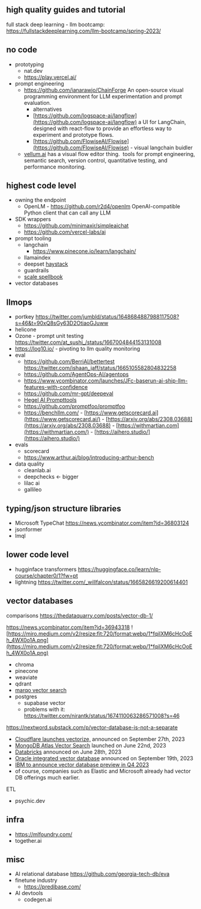
## high quality guides and tutorial

full stack deep learning - llm bootcamp: https://fullstackdeeplearning.com/llm-bootcamp/spring-2023/

## no code

- prototyping
	- nat.dev
	- https://play.vercel.ai/
- prompt engineering
	- https://github.com/ianarawjo/ChainForge An open-source visual programming environment for LLM experimentation and prompt evaluation.
		- alternatives
		- [https://github.com/logspace-ai/langflow](https://github.com/logspace-ai/langflow) a UI for LangChain, designed with react-flow to provide an effortless way to experiment and prototype flows.
		- [https://github.com/FlowiseAI/Flowise](https://github.com/FlowiseAI/Flowise) - visual langchain buidler
	- [vellum.ai](https://techcrunch.com/2023/07/11/prompt-engineering-startup-vellum-ai/) has a visual flow editor thing.  tools for prompt engineering, semantic search, version control, quantitative testing, and performance monitoring.

## highest code level

- owning the endpoint
	- OpenLM - https://github.com/r2d4/openlm OpenAI-compatible Python client that can call any LLM
- SDK wrappers
	- https://github.com/minimaxir/simpleaichat
	- https://github.com/vercel-labs/ai
- prompt tooling
	- langchain
		- https://www.pinecone.io/learn/langchain/
	- llamaindex
	- deepset [haystack](https://haystack.deepset.ai/)
	- guardrails 
	- [scale spellbook](https://twitter.com/russelljkaplan/status/1590183663819718658)
- vector databases

## llmops

- portkey https://twitter.com/jumbld/status/1648684887988117508?s=46&t=90xQ8sGy63D2OtiaoGJuww
- helicone 
- Ozone - prompt unit testing https://twitter.com/at_sushi_/status/1667004844153131008
- https://log10.io/ - pivoting to llm quality monitoring
- eval
	- https://github.com/BerriAI/bettertest https://twitter.com/ishaan_jaff/status/1665105582804832258
	- https://github.com/AgentOps-AI/agentops
	- https://www.ycombinator.com/launches/JFc-baserun-ai-ship-llm-features-with-confidence
	- https://github.com/mr-gpt/deepeval
	- [Hegel AI Prompttools](https://news.ycombinator.com/item?id=36958175)
	- https://github.com/promptfoo/promptfoo
	- https://benchllm.com/
	- [https://www.getscorecard.ai](https://www.getscorecard.ai/)
	- [https://arxiv.org/abs/2308.03688](https://arxiv.org/abs/2308.03688)
	- [https://withmartian.com](https://withmartian.com/)
	- [https://aihero.studio/](https://aihero.studio/)
- evals 
	- scorecard
	- https://www.arthur.ai/blog/introducing-arthur-bench
- data quality
	- cleanlab.ai
	- deepchecks <- bigger
	- lilac ai
	- gallileo

## typing/json structure libraries 

- Microsoft TypeChat https://news.ycombinator.com/item?id=36803124
- jsonformer
- lmql

## lower code level

- hugginface transformers https://huggingface.co/learn/nlp-course/chapter0/1?fw=pt
- lightning https://twitter.com/_willfalcon/status/1665826619200614401


## vector databases

comparisons https://thedataquarry.com/posts/vector-db-1/

https://news.ycombinator.com/item?id=36943318
![https://miro.medium.com/v2/resize:fit:720/format:webp/1*fqiIXM6cHcOoEh_4WX0o1A.png](https://miro.medium.com/v2/resize:fit:720/format:webp/1*fqiIXM6cHcOoEh_4WX0o1A.png)

- chroma
- pinecone
- weaviate
- qdrant
- [marqo vector search](https://news.ycombinator.com/item?id=37147140)
- postgres
	- supabase vector
	- problems with it:   
https://twitter.com/nirantk/status/1674110063286571008?s=46

https://nextword.substack.com/p/vector-database-is-not-a-separate
-   [Cloudflare launches vectorize,](https://blog.cloudflare.com/vectorize-vector-database-open-beta/) announced on September 27th, 2023
-   [MongoDB Atlas Vector Search](https://www.mongodb.com/blog/post/introducing-atlas-vector-search-build-intelligent-applications-semantic-search-ai) launched on June 22nd, 2023
-   [Databricks](https://www.databricks.com/company/newsroom/press-releases/databricks-introduces-new-generative-ai-tools-investing-lakehouse) announced on June 28th, 2023
-   [Oracle integrated vector database](https://www.oracle.com/news/announcement/ocw-integrated-vector-database-augments-generative-ai-2023-09-19/) announced on September 19th, 2023
-   [IBM to announce vector database preview in Q4 2023](https://newsroom.ibm.com/2023-09-07-IBM-Advances-watsonx-AI-and-Data-Platform-with-Tech-Preview-for-watsonx-governance-and-Planned-Release-of-New-Models-and-Generative-AI-in-watsonx-data)
-   of course, companies such as Elastic and Microsoft already had vector DB offerings much earlier.

ETL
- psychic.dev


## infra

- https://mlfoundry.com/
- together.ai


## misc

- AI relational database https://github.com/georgia-tech-db/eva
- finetune industry
	- https://predibase.com/
- AI devtools
	- codegen.ai